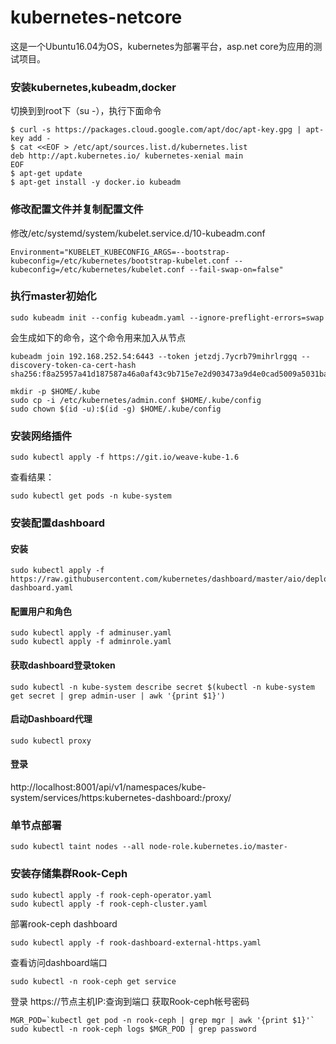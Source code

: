# kubernetes-netcore
这是一个Ubuntu16.04为OS，kubernetes为部署平台，asp.net core为应用的测试项目。

### 安装kubernetes,kubeadm,docker
切换到到root下（su -），执行下面命令
```
$ curl -s https://packages.cloud.google.com/apt/doc/apt-key.gpg | apt-key add -  
$ cat <<EOF > /etc/apt/sources.list.d/kubernetes.list  
deb http://apt.kubernetes.io/ kubernetes-xenial main  
EOF  
$ apt-get update  
$ apt-get install -y docker.io kubeadm  
```
### 修改配置文件并复制配置文件
修改/etc/systemd/system/kubelet.service.d/10-kubeadm.conf  
```
Environment="KUBELET_KUBECONFIG_ARGS=--bootstrap-kubeconfig=/etc/kubernetes/bootstrap-kubelet.conf --kubeconfig=/etc/kubernetes/kubelet.conf --fail-swap-on=false"
```
### 执行master初始化
```
sudo kubeadm init --config kubeadm.yaml --ignore-preflight-errors=swap
```
会生成如下的命令，这个命令用来加入从节点
```
kubeadm join 192.168.252.54:6443 --token jetzdj.7ycrb79mihrlrggq --discovery-token-ca-cert-hash sha256:f8a25957a41d187587a46a0af43c9b715e7e2d903473a9d4e0cad5009a5031ba
```
 
```
mkdir -p $HOME/.kube  
sudo cp -i /etc/kubernetes/admin.conf $HOME/.kube/config  
sudo chown $(id -u):$(id -g) $HOME/.kube/config 
```
### 安装网络插件
```
sudo kubectl apply -f https://git.io/weave-kube-1.6
```
查看结果：
```
sudo kubectl get pods -n kube-system
```
### 安装配置dashboard
#### 安装
```
sudo kubectl apply -f https://raw.githubusercontent.com/kubernetes/dashboard/master/aio/deploy/recommended/kubernetes-dashboard.yaml
```
#### 配置用户和角色
```
sudo kubectl apply -f adminuser.yaml
sudo kubectl apply -f adminrole.yaml
```
#### 获取dashboard登录token
```
sudo kubectl -n kube-system describe secret $(kubectl -n kube-system get secret | grep admin-user | awk '{print $1}')
```
#### 启动Dashboard代理
```
sudo kubectl proxy
```
#### 登录
http://localhost:8001/api/v1/namespaces/kube-system/services/https:kubernetes-dashboard:/proxy/

### 单节点部署
```
sudo kubectl taint nodes --all node-role.kubernetes.io/master-
```
### 安装存储集群Rook-Ceph
```
sudo kubectl apply -f rook-ceph-operator.yaml
sudo kubectl apply -f rook-ceph-cluster.yaml
```

部署rook-ceph dashboard
```
sudo kubectl apply -f rook-dashboard-external-https.yaml 
```
查看访问dashboard端口
```
sudo kubectl -n rook-ceph get service 
```
登录
https://节点主机IP:查询到端口
获取Rook-ceph帐号密码
```
MGR_POD=`kubectl get pod -n rook-ceph | grep mgr | awk '{print $1}'` 
sudo kubectl -n rook-ceph logs $MGR_POD | grep password 
```




